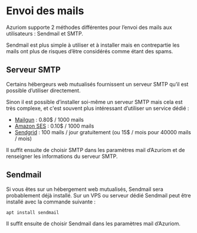 # Envoi des mails

Azuriom supporte 2 méthodes différentes pour l’envoi des mails aux
utilisateurs : Sendmail et SMTP.

Sendmail est plus simple à utiliser et à installer mais en contrepartie les mails
ont plus de risques d’être considérés comme étant des spams.

## Serveur SMTP

Certains hébergeurs web mutualisés fournissent un serveur SMTP qu’il est possible
d’utiliser directement.

Sinon il est possible d’installer soi-même un serveur SMTP mais cela est très
complexe, et c'est souvent plus intéressant d’utiliser un service dédié :
* [Mailgun](https://www.mailgun.com/) : 0.80$ / 1000 mails
* [Amazon SES](https://aws.amazon.com/fr/ses/) : 0.10$ / 1000 mails
* [Sendgrid](https://sendgrid.com/) : 100 mails / jour gratuitement (ou 15$ / mois pour 40000 mails / mois)

Il suffit ensuite de choisir SMTP dans les paramètres mail d’Azuriom et de renseigner
les informations du serveur SMTP.

## Sendmail

Si vous êtes sur un hébergement web mutualisés, Sendmail sera probablement déjà
installé. Sur un VPS ou serveur dédié Sendmail peut être installé avec la commande suivante :
```
apt install sendmail
```

Il suffit ensuite de choisir Sendmail dans les paramètres mail d’Azuriom.
